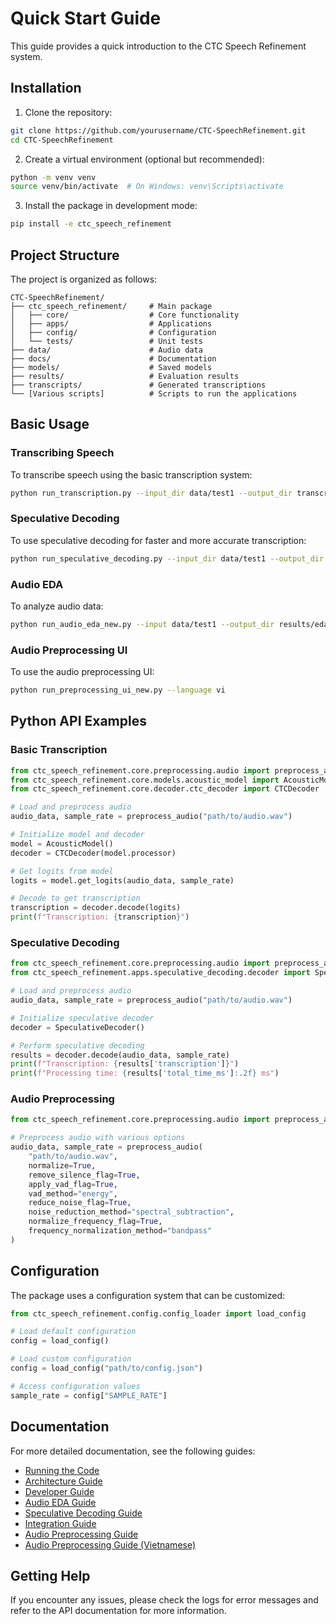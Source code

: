 # Quick Start Guide

This guide provides a quick introduction to the CTC Speech Refinement system.

## Installation

1. Clone the repository:
```bash
git clone https://github.com/yourusername/CTC-SpeechRefinement.git
cd CTC-SpeechRefinement
```

2. Create a virtual environment (optional but recommended):
```bash
python -m venv venv
source venv/bin/activate  # On Windows: venv\Scripts\activate
```

3. Install the package in development mode:
```bash
pip install -e ctc_speech_refinement
```

## Project Structure

The project is organized as follows:

```
CTC-SpeechRefinement/
├── ctc_speech_refinement/     # Main package
│   ├── core/                  # Core functionality
│   ├── apps/                  # Applications
│   ├── config/                # Configuration
│   └── tests/                 # Unit tests
├── data/                      # Audio data
├── docs/                      # Documentation
├── models/                    # Saved models
├── results/                   # Evaluation results
├── transcripts/               # Generated transcriptions
└── [Various scripts]          # Scripts to run the applications
```

## Basic Usage

### Transcribing Speech

To transcribe speech using the basic transcription system:

```bash
python run_transcription.py --input_dir data/test1 --output_dir transcripts
```

### Speculative Decoding

To use speculative decoding for faster and more accurate transcription:

```bash
python run_speculative_decoding.py --input_dir data/test1 --output_dir transcripts --results_dir results
```

### Audio EDA

To analyze audio data:

```bash
python run_audio_eda_new.py --input data/test1 --output_dir results/eda
```

### Audio Preprocessing UI

To use the audio preprocessing UI:

```bash
python run_preprocessing_ui_new.py --language vi
```

## Python API Examples

### Basic Transcription

```python
from ctc_speech_refinement.core.preprocessing.audio import preprocess_audio
from ctc_speech_refinement.core.models.acoustic_model import AcousticModel
from ctc_speech_refinement.core.decoder.ctc_decoder import CTCDecoder

# Load and preprocess audio
audio_data, sample_rate = preprocess_audio("path/to/audio.wav")

# Initialize model and decoder
model = AcousticModel()
decoder = CTCDecoder(model.processor)

# Get logits from model
logits = model.get_logits(audio_data, sample_rate)

# Decode to get transcription
transcription = decoder.decode(logits)
print(f"Transcription: {transcription}")
```

### Speculative Decoding

```python
from ctc_speech_refinement.core.preprocessing.audio import preprocess_audio
from ctc_speech_refinement.apps.speculative_decoding.decoder import SpeculativeDecoder

# Load and preprocess audio
audio_data, sample_rate = preprocess_audio("path/to/audio.wav")

# Initialize speculative decoder
decoder = SpeculativeDecoder()

# Perform speculative decoding
results = decoder.decode(audio_data, sample_rate)
print(f"Transcription: {results['transcription']}")
print(f"Processing time: {results['total_time_ms']:.2f} ms")
```

### Audio Preprocessing

```python
from ctc_speech_refinement.core.preprocessing.audio import preprocess_audio

# Preprocess audio with various options
audio_data, sample_rate = preprocess_audio(
    "path/to/audio.wav",
    normalize=True,
    remove_silence_flag=True,
    apply_vad_flag=True,
    vad_method="energy",
    reduce_noise_flag=True,
    noise_reduction_method="spectral_subtraction",
    normalize_frequency_flag=True,
    frequency_normalization_method="bandpass"
)
```

## Configuration

The package uses a configuration system that can be customized:

```python
from ctc_speech_refinement.config.config_loader import load_config

# Load default configuration
config = load_config()

# Load custom configuration
config = load_config("path/to/config.json")

# Access configuration values
sample_rate = config["SAMPLE_RATE"]
```

## Documentation

For more detailed documentation, see the following guides:

- [Running the Code](RUNNING_THE_CODE.md)
- [Architecture Guide](ARCHITECTURE.md)
- [Developer Guide](DEVELOPER_GUIDE.md)
- [Audio EDA Guide](AUDIO_EDA_GUIDE.md)
- [Speculative Decoding Guide](SPECULATIVE_DECODING.md)
- [Integration Guide](INTEGRATION_GUIDE.md)
- [Audio Preprocessing Guide](AUDIO_PREPROCESSING_GUIDE.md)
- [Audio Preprocessing Guide (Vietnamese)](AUDIO_PREPROCESSING_GUIDE_VI.md)

## Getting Help

If you encounter any issues, please check the logs for error messages and refer to the API documentation for more information.
